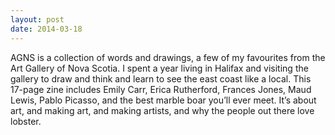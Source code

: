 ```yaml
---
layout: post
date: 2014-03-18
---
```


AGNS is a collection of words and drawings, a few of my favourites from the Art Gallery of Nova Scotia. I spent a year living in Halifax and visiting the gallery to draw and think and learn to see the east coast like a local. This 17-page zine includes Emily Carr, Erica Rutherford, Frances Jones, Maud Lewis, Pablo Picasso, and the best marble boar you’ll ever meet. It’s about art, and making art, and making artists, and why the people out there love lobster.
